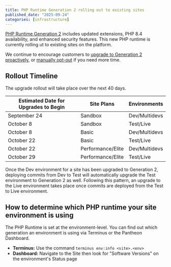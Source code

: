 ```yaml
---
title: PHP Runtime Generation 2 rolling out to existing sites
published_date: "2025-09-24"
categories: [infrastructure]
---
```


[PHP Runtime Generation 2](/php-runtime-generation-2) includes updated extensions, PHP 8.4 availability, and enhanced security features. This new PHP runtime is currently rolling ut to existing sites on the platform.

We continue to encourage customers to [upgrade to Generation 2 proactively](/php-runtime-generation-2#how-to-opt-in), or [manually opt-out](/php-runtime-generation-2#q-how-do-i-opt-out-of-the-upcoming-platform-rollout) if you need more time.

## Rollout Timeline

The upgrade rollout will take place over the next 40 days.

| Estimated Date for Upgrades to Begin | Site Plans | Environments |
|-----------|------------------|--------------|
| September 24 | Sandbox | Dev/Multidevs |
| October 8 | Sandbox | Test/Live |
| October 8 | Basic | Dev/Multidevs |
| October 22 | Basic | Test/Live |
| October 22 | Performance/Elite | Dev/Multidevs |
| October 29 | Performance/Elite | Test/Live |

<Alert type="info" title="Deploying code will upgrade test/live environments">

Once the Dev environment for a site has been upgraded to Generation 2, deploying commits from Dev to Test will automatically upgrade the Test environment to Generation 2 as well. Following this pattern, an upgrade to the Live environment takes place once commits are deployed from the Test to Live environment.

</Alert>

## How to determine which PHP runtime your site environment is using

The PHP Runtime is set at the environment-level. You can find out which generation an environment is using via Terminus or the Pantheon Dashboard.

* **Terminus:** Use the command `terminus env:info <site>.<env>`
* **Dashboard:** Navigate to the Site then look for "Software Versions" on the environment's Status page